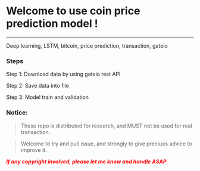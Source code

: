 # Welcome to use coin price prediction model !

***

Deep learning, LSTM, bitcoin, price prediction, transaction, gateio

### Steps

Step 1: Download data by using gateio rest API

Step 2: Save data into file

Step 3: Model train and validation

### Notice:
>These repo is distributed for research, and MUST not be used for real transaction.

>Welcome to try and pull issue, and strongly to give preciuos advice to improve it.


***<font color='red'>If any copyright involved, please let me know and handle ASAP.</font>***

